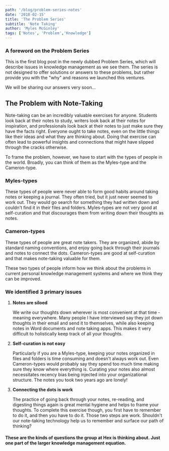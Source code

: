 ```yaml
---
path: '/blog/problem-series-notes'
date: '2018-02-15'
title: 'The Problem Series'
subtitle: 'Note Taking'
author: 'Myles McGinley'
tags: ['Notes', 'Problem','Knowledge']
---
```


### A foreword on the Problem Series

This is the first blog post in the newly dubbed Problem Series, which will describe issues in knowledge management as we see them. The series is not designed to offer solutions or answers to these problems, but rather provide you with the "why" and reasons we launched this ventures.

We will be sharing our answers very soon... 


## The Problem with Note-Taking

Note-taking can be an incredibly valuable exercises for anyone. Students look back at their notes to study, writers look back at their notes for inspiration, and professionals look back at their notes to just make sure they have the facts right. Everyone ought to take notes, even on the little things like their ideas and what they are thinking about. Doing that exercise can often lead to powerful insights and connections that might have slipped through the cracks otherwise.

To frame the problem, however, we have to start with the types of people in the world. Broadly, you can think of them as the Myles-type and the Cameron-type.

### Myles-types

These types of people were never able to form good habits around taking notes or keeping a journal. They often tried, but it just never seemed to work out. They would go search for something they had written down and couldn't find it in their files and folders. Myles-types are not very good at self-curation and that discourages them from writing down their thoughts as notes.

### Cameron-types

These types of people are great note takers. They are organized, abide by standard naming conventions, and enjoy going back through their journals and notes to connect the dots. Cameron-types are good at self-curation and that makes note-taking valuable for them.

These two types of people inform how we think about the problems in current personal knowledge management systems and where we think they can be improved.

### We identified 3 primary issues

1. **Notes are siloed**

   We write our thoughts down wherever is most convenient at that time - meaning everywhere. Many people I have interviewed say they jot down thoughts in their email and send it to themselves, while also keeping notes in Word documents and note taking apps. This makes it very difficult to holistically keep track of all your thoughts.

2. **Self-curation is not easy**

   Particularly if you are a Myles-type, keeping your notes organized in files and folders is time consuming and doesn't always work out. Even Cameron-types would probably say they spend too much time making sure they know where everything is. Curating your notes also almost necessitates recency bias being injected into your organizational structure. The notes you took two years ago are lonely!

3. **Connecting the dots is work**

   The practice of going back through your notes, re-reading, and digesting things again is great mental hygiene and helps to frame your thoughts. To complete this exercise though, you first have to remember to do it, and then you have to do it. Those two steps are work. Shouldn't our note-taking technology help us to remember and surface our path of thinking?

#### These are the kinds of questions the group at Hex is thinking about. Just one part of the larger knowledge management equation.

